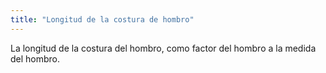 ```yaml
---
title: "Longitud de la costura de hombro"
---
```


La longitud de la costura del hombro, como factor del hombro a la medida del hombro.




